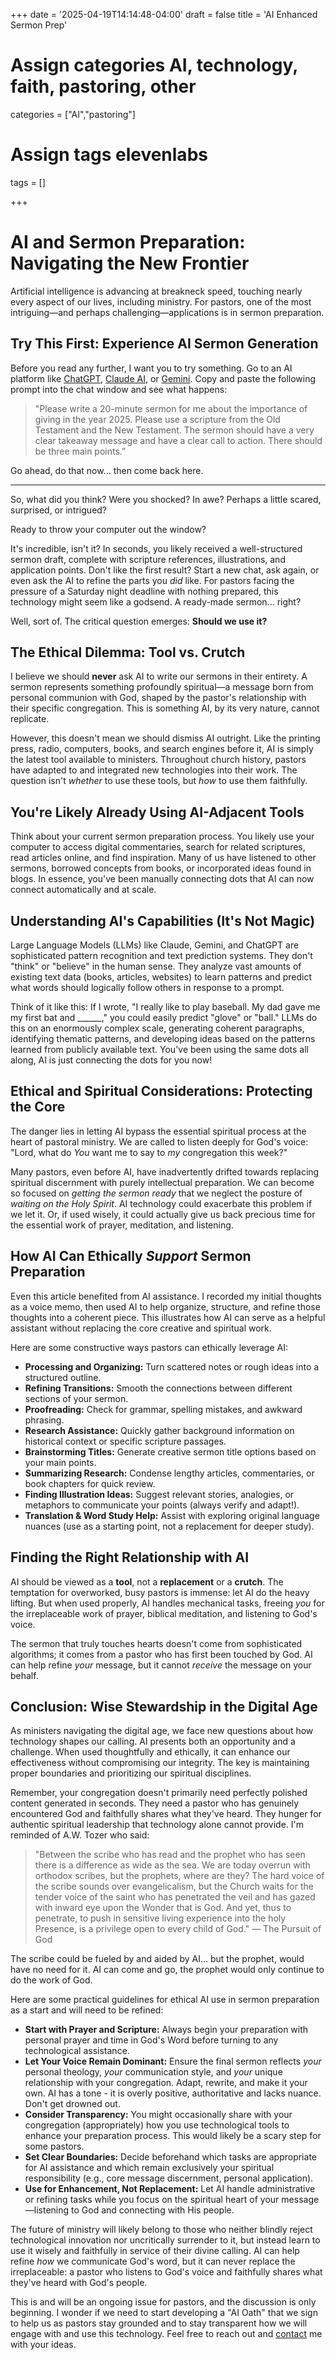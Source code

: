 +++
date = '2025-04-19T14:14:48-04:00'
draft = false
title = 'AI Enhanced Sermon Prep'

# Assign categories AI, technology, faith, pastoring, other
categories = ["AI","pastoring"]
# Assign tags elevenlabs
tags = []

+++

# AI and Sermon Preparation: Navigating the New Frontier

Artificial intelligence is advancing at breakneck speed, touching nearly every aspect of our lives, including ministry. For pastors, one of the most intriguing—and perhaps challenging—applications is in sermon preparation.

## Try This First: Experience AI Sermon Generation

Before you read any further, I want you to try something. Go to an AI platform like [ChatGPT](https://chatgpt.com/), [Claude AI](https://claude.ai/), or [Gemini](https://gemini.google.com/). Copy and paste the following prompt into the chat window and see what happens:

> "Please write a 20-minute sermon for me about the importance of giving in the year 2025. Please use a scripture from the Old Testament and the New Testament. The sermon should have a very clear takeaway message and have a clear call to action. There should be three main points.”

Go ahead, do that now... then come back here.

---

So, what did you think? Were you shocked? In awe? Perhaps a little scared, surprised, or intrigued?

Ready to throw your computer out the window?

It's incredible, isn't it? In seconds, you likely received a well-structured sermon draft, complete with scripture references, illustrations, and application points. Don't like the first result? Start a new chat, ask again, or even ask the AI to refine the parts you *did* like. For pastors facing the pressure of a Saturday night deadline with nothing prepared, this technology might seem like a godsend. A ready-made sermon... right?

Well, sort of. The critical question emerges: **Should we use it?**

## The Ethical Dilemma: Tool vs. Crutch

I believe we should **never** ask AI to write our sermons in their entirety. A sermon represents something profoundly spiritual—a message born from personal communion with God, shaped by the pastor's relationship with their specific congregation. This is something AI, by its very nature, cannot replicate.

However, this doesn't mean we should dismiss AI outright. Like the printing press, radio, computers, books, and search engines before it, AI is simply the latest tool available to ministers. Throughout church history, pastors have adapted to and integrated new technologies into their work. The question isn't *whether* to use these tools, but *how* to use them faithfully.

## You're Likely Already Using AI-Adjacent Tools

Think about your current sermon preparation process. You likely use your computer to access digital commentaries, search for related scriptures, read articles online, and find inspiration. Many of us have listened to other sermons, borrowed concepts from books, or incorporated ideas found in blogs. In essence, you've been manually connecting dots that AI can now connect automatically and at scale.

## Understanding AI's Capabilities (It's Not Magic)

Large Language Models (LLMs) like Claude, Gemini, and ChatGPT are sophisticated pattern recognition and text prediction systems. They don't "think" or "believe" in the human sense. They analyze vast amounts of existing text data (books, articles, websites) to learn patterns and predict what words should logically follow others in response to a prompt.

Think of it like this: If I wrote, "I really like to play baseball. My dad gave me my first bat and ______," you could easily predict "glove" or "ball." LLMs do this on an enormously complex scale, generating coherent paragraphs, identifying thematic patterns, and developing ideas based on the patterns learned from publicly available text. You've been using the same dots all along, AI is just connecting the dots for you now!

## Ethical and Spiritual Considerations: Protecting the Core

The danger lies in letting AI bypass the essential spiritual process at the heart of pastoral ministry. We are called to listen deeply for God's voice: "Lord, what do *You* want me to say to *my* congregation this week?"

Many pastors, even before AI, have inadvertently drifted towards replacing spiritual discernment with purely intellectual preparation. We can become so focused on *getting the sermon ready* that we neglect the posture of *waiting on the Holy Spirit*. AI technology could exacerbate this problem if we let it. Or, if used wisely, it could actually give us back precious time for the essential work of prayer, meditation, and listening.

## How AI Can Ethically *Support* Sermon Preparation

Even this article benefited from AI assistance. I recorded my initial thoughts as a voice memo, then used AI to help organize, structure, and refine those thoughts into a coherent piece. This illustrates how AI can serve as a helpful assistant without replacing the core creative and spiritual work. 

Here are some constructive ways pastors can ethically leverage AI:

* **Processing and Organizing:** Turn scattered notes or rough ideas into a structured outline.
* **Refining Transitions:** Smooth the connections between different sections of your sermon.
* **Proofreading:** Check for grammar, spelling mistakes, and awkward phrasing.
* **Research Assistance:** Quickly gather background information on historical context or specific scripture passages.
* **Brainstorming Titles:** Generate creative sermon title options based on your main points.
* **Summarizing Research:** Condense lengthy articles, commentaries, or book chapters for quick review.
* **Finding Illustration Ideas:** Suggest relevant stories, analogies, or metaphors to communicate your points (always verify and adapt!).
* **Translation & Word Study Help:** Assist with exploring original language nuances (use as a starting point, not a replacement for deeper study).

## Finding the Right Relationship with AI

AI should be viewed as a **tool**, not a **replacement** or a **crutch**. The temptation for overworked, busy pastors is immense: let AI do the heavy lifting. But when used properly, AI handles mechanical tasks, freeing *you* for the irreplaceable work of prayer, biblical meditation, and listening to God's voice.

The sermon that truly touches hearts doesn't come from sophisticated algorithms; it comes from a pastor who has first been touched by God. AI can help refine *your* message, but it cannot *receive* the message on your behalf.

## Conclusion: Wise Stewardship in the Digital Age

As ministers navigating the digital age, we face new questions about how technology shapes our calling. AI presents both an opportunity and a challenge. When used thoughtfully and ethically, it can enhance our effectiveness without compromising our integrity. The key is maintaining proper boundaries and prioritizing our spiritual disciplines.

Remember, your congregation doesn't primarily need perfectly polished content generated in seconds. They need a pastor who has genuinely encountered God and faithfully shares what they've heard. They hunger for authentic spiritual leadership that technology alone cannot provide. I'm reminded of A.W. Tozer who said: 

>"Between the scribe who has read and the prophet who has seen there is a difference as wide as the sea. We are today overrun with orthodox scribes, but the prophets, where are they? The hard voice of the scribe sounds over evangelicalism, but the Church waits for the tender voice of the saint who has penetrated the veil and has gazed with inward eye upon the Wonder that is God. And yet, thus to penetrate, to push in sensitive living experience into the holy Presence, is a privilege open to every child of God."
― The Pursuit of God

The scribe could be fueled by and aided by AI... but the prophet, would have no need for it. AI can come and go, the prophet would only continue to do the work of God.

Here are some practical guidelines for ethical AI use in sermon preparation as a start and will need to be refined:

* **Start with Prayer and Scripture:** Always begin your preparation with personal prayer and time in God's Word before turning to any technological assistance.
* **Let Your Voice Remain Dominant:** Ensure the final sermon reflects *your* personal theology, *your* communication style, and *your* unique relationship with your congregation. Adapt, rewrite, and make it your own. AI has a tone - it is overly positive, authoritative and lacks nuance. Don't get drowned out.
* **Consider Transparency:** You might occasionally share with your congregation (appropriately) how you use technological tools to enhance your preparation process. This would likely be a scary step for some pastors.
* **Set Clear Boundaries:** Decide beforehand which tasks are appropriate for AI assistance and which remain exclusively your spiritual responsibility (e.g., core message discernment, personal application).
* **Use for Enhancement, Not Replacement:** Let AI handle administrative or refining tasks while you focus on the spiritual heart of your message—listening to God and connecting with His people.

The future of ministry will likely belong to those who neither blindly reject technological innovation nor uncritically surrender to it, but instead learn to use it wisely and faithfully in service of their divine calling. AI can help refine *how* we communicate God's word, but it can never replace the irreplaceable: a pastor who listens to God's voice and faithfully shares what they've heard with God's people.

This is and will be an ongoing issue for pastors, and the discussion is only beginning. I wonder if we need to start developing a "AI Oath" that we sign to help us as pastors stay grounded and to stay transparent how we will engage with and use this technology. Feel free to reach out and [contact](/contact/) me with your ideas.
